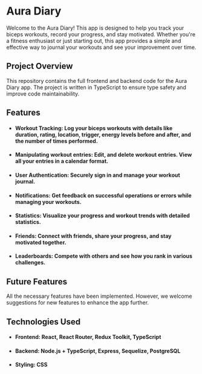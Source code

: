 # Aura Diary
Welcome to the Aura Diary! This app is designed to help you track your biceps workouts, record your progress, and stay motivated. Whether you're a fitness enthusiast or just starting out, this app provides a simple and effective way to journal your workouts and see your improvement over time.

## Project Overview
This repository contains the full frontend and backend code for the Aura Diary app. The project is written in TypeScript to ensure type safety and improve code maintainability.

## Features
* #### Workout Tracking: Log your biceps workouts with details like duration, rating, location, trigger, energy levels before and after, and the number of times performed.
* #### Manipulating workout entries: Edit, and delete workout entries. View all your entries in a calendar format.
* #### User Authentication: Securely sign in and manage your workout journal.
* #### Notifications: Get feedback on successful operations or errors while managing your workouts.
* #### Statistics: Visualize your progress and workout trends with detailed statistics.
* #### Friends: Connect with friends, share your progress, and stay motivated together.
* #### Leaderboards: Compete with others and see how you rank in various challenges.

## Future Features
All the necessary features have been implemented. However, we welcome suggestions for new features to enhance the app further.

## Technologies Used
* #### Frontend: React, React Router, Redux Toolkit, TypeScript
* #### Backend: Node.js + TypeScript, Express, Sequelize, PostgreSQL
* #### Styling: CSS
